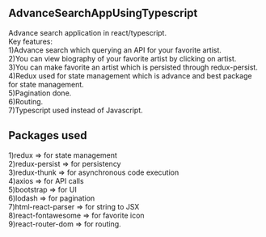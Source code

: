 ## AdvanceSearchAppUsingTypescript
Advance search application in react/typescript.
<br />
Key features:<br />
1)Advance search which querying an API for your favorite artist.<br />
2)You can view biography of your favorite artist by clicking on artist.<br />
3)You can make favorite an artist which is persisted through redux-persist.<br />
4)Redux used for state management which is advance and best package for state management.<br />
5)Pagination done.<br />
6)Routing.<br />
7)Typescript used instead of Javascript.<br />

## Packages used
1)redux => for state management<br />
2)redux-persist => for persistency<br />
3)redux-thunk => for asynchronous code execution<br />
4)axios => for API calls<br />
5)bootstrap => for UI<br />
6)lodash => for pagination<br />
7)html-react-parser => for string to JSX<br />
8)react-fontawesome => for favorite icon<br />
9)react-router-dom => for routing.<br />
